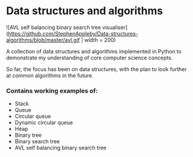 # Data structures and algorithms

![AVL self balancing binary search tree visualiser](https://github.com/StephenAppleby/Data-structures-algorithms/blob/master/avl.gif | width = 200)

A collection of data structures and algorithms implemented in Python to demonstrate my understanding of core computer science concepts.

So far, the focus has been on data structures, with the plan to look further at common algorithms in the future.

### Contains working examples of:
- Stack
- Queue
- Circular queue
- Dynamic circular queue
- Heap
- Binary tree
- Binary search tree
- AVL self balancing binary search tree

